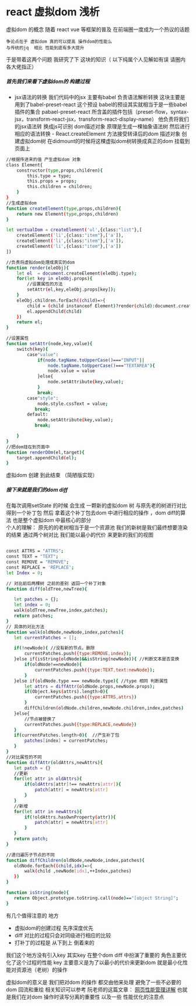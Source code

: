 #  react 虚拟dom 浅析
 虚拟dom 的概念  随着 react vue 等框架的普及 在前端圈一度成为一个热议的话题  

    争论点在于 虚拟dom 真的可以提高 操作dom的性能么  
    与传统的jq  相比 性能到底有多大提升  

 于是带着这两个问题   我研究了下 这块的知识（ 以下纯属个人见解如有误 请圈内各大佬指正）
 
 ##### 首先我们来看下虚拟dom的 构建过程 
   - jsx语法的转换
我们代码中的jsx  主要有babel 负责语法解析转换   这块主要是用到了babel-preset-react 这个预设 
babel的预设其实就相当于是一些babel 插件的集合  pabael-preset-react 所含盖的插件包括（preset-flow，syntax-jsx，transform-react-jsx，transform-react-display-name） 他负责将我们的jsx语法转 换成js可识别 dom描述对象  原理是生成一棵抽象语法树 然后进行相应的语法转换
    - React.createElement 方法接受转译后的dom 描述对象  创建虚拟dom树 在didmount的时候将这棵虚拟dom树转换成真正的dom 挂载到页面上

```bash
//根据传进来的值 产生虚拟dom 对象
class Element{
	constructor(type,props,children){
		this.type = type;
		this.props = props;
		this.children = children;
	}
}
//生成虚拟dom
function createElement(type,props,children){
	return new Element(type,props,children)
}

let vertualDom = createElement('ul',{class:"list"},[
	createElement('li',{class:"item"},['a']),
	createElement('li',{class:"item"},['a']),
	createElement('li',{class:"item"},['a'])
])

//负责将虚拟dom处理成真实的dom
function render(eleObj){
	let el  = document.createElement(eleObj.type);
	for(let key in eleObj.props){
		//设置属性的方法
		setAttr(el,key,eleObj.props[key]);
	}
	eleObj.children.forEach((child)=>{
		child = (child instanceof Element)?render(child):document.createTextNode(child);
		el.appendChild(child)
	})
	return el;
}

//设置属性
function setAttr(node,key,value){
	switch(key){
		case"value":
			if(node.tagName.toUpperCase()==="INPUT"||
				node.tagName.toUpperCase()==="TEXTAREA"){
				node.value = value
			}else{
				node.setAttribute(key,value);
			}
			break;
		case"style":
			node.style.cssText = value;
		   break;
		default:
			node.setAttribute(key,value);
		   break;

	}
}
//把dom挂在到页面中
function renderDOm(el,target){
	target.appendChild(el);
}

```

虚拟dom 创建 到此结束  （简陋版实现）

##### 接下来就是我们的dom diff 
在每次调用setState 的时候 会生成 一颗新的虚拟dom 树 与原先老的树进行对比  得到一个补丁包
然后 拿着这个补丁包去dom 中进行相应的操作 ，dom diff的算法 也是整个虚拟dom 中最核心的部分  
个人的理解： 原先的的老树相当于是一个资源池  我们的新树是我们最终想要渲染的结果  通过两个树对比 我们能以最小的代价 来更新的我们的视图  
 ```bash
 
const ATTRS = "ATTRS";
const TEXT = "TEXT";
const REMOVE = "REMOVE";
const REPLACE = 'REPLACE';
let Index = 0;

 // 对比前后两棵树 之前的差别 返回一个补丁对象 
function diff(oldTree,newTree){

	let patches = {};
	let index = 0;
	walk(oldTree,newTree,index,patches);
	return patches;
}
// 具体的对比方法 
function walk(oldNode,newNode,index,patches){
	let currentPatches = []; 

	if(!newNode){ //没有新的节点。删除
		currentPatches.push({type:REMOVE,index});
	}else if(isString(oldNode)&&isString(newNode)){ //判断文本是否变换 
		if(oldNode!==newNode){
			currentPatches.push({type:TEXT,text:newNode});
		}
	}else if(oldNode.type === newNode.type){ //type 相同 判断属性 
		let attrs = diffAttr(oldNode.props,newNode.props);
		if(Object.keys(attrs).length>0){
			currentPatches.push({type:ATTRS,attrs})
		}
		diffChildren(oldNode.children,newNode.children,index,patches)
	}else{
		//节点被替换了 
		currentPatches.push({type:REPLACE,newNode})
	}
	if(currentPatches.length>0){  //产生补丁包 
		patches[index] = currentPatches;
	}
}
//对比属性的不同 
function diffAttr(oldAttrs,newAttrs){
	let patch = {}
	//更新 
	for(let attr in oldAttrs){
		if(oldAttrs[attr]!== newAttrs[attr]){
			patch[attr] = newAttrs[attr]
		}
	}
	//新增
	for(let attr in newAttrs){
		if(!oldAttrs.hasOwnProperty(attr)){
			patch[attr] = newAttrs[attr]
		}
	}
	return patch;
}

//递归遍历子节点的不同 
function diffChildren(oldNode,newNode,index,patches){
	oldNode.forEach((child,idx)=>{
		walk(child ,newNode[idx],++Index,patches)
	})
}

function isString(node){
	return Object.prototype.toString.call(node)=="[object String]";
}
 ```
  
  有几个值得注意的 地方  
  
   - 虚拟dom的创建过程 先序深度优先
   - diff 对比的过程只会对同级进行相应的比较 
   - 打补丁的过程是 从下到上 倒着来的 

我们这个地方没有引入key   其实key 在整个dom diff 中扮演了重要的 角色主要优化了这个过程的性能 
key 主要意义是为了以最小的代价来更新dom   就是最小化性能对资源池（老树）的操作 

虚拟dom的意义是  我们把对dom 的操作 都交由他来处理 避免了一些不必要的dom 回流和重绘
相关知识可以参考 阮老师的这篇文章：
    [网页性能管理详解](http://www.ruanyifeng.com/blog/2015/09/web-page-performance-in-depth.html)
也就是我们在对dom 操作时读写分离的重要性 以及一些 性能优化的注意点 



  
